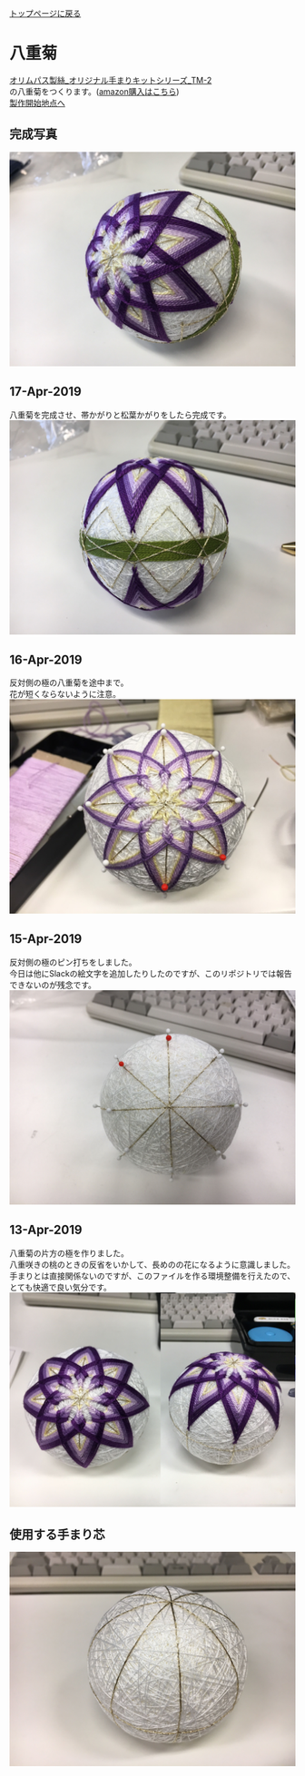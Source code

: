 [トップページに戻る](./../README.md#temari-craft)

# 八重菊
[オリムパス製絲_オリジナル手まりキットシリーズ_TM-2](https://www.olympus-thread.com/lineup/handicraftkit/threadball/threadballkit/4971451625028.html/)  
の八重菊をつくります。([amazon購入はこちら](https://www.amazon.co.jp/%E3%82%AA%E3%83%AA%E3%83%A0%E3%83%91%E3%82%B9%E8%A3%BD%E7%B5%B2-Olympus-Thred-TM-2-%E3%81%A4%E3%82%80%E5%9E%8B%E3%82%AF%E3%83%AD%E3%82%B9%E3%83%BB%E5%85%AB%E9%87%8D%E8%8F%8A/dp/B002KLLSW6/ref=pd_sbs_0_3/355-9478941-9994110?_encoding=UTF8&pd_rd_i=B002KLLSW6&pd_rd_r=5535e8c8-5533-11e9-b1ec-4195d1721e5d&pd_rd_w=uzkh7&pd_rd_wg=F1IT5&pf_rd_p=ad2ea29d-ea11-483c-9db2-6b5875bb9b73&pf_rd_r=4JDA06A1M78WRNVJTRPK&psc=1&refRID=4JDA06A1M78WRNVJTRPK))  
[製作開始地点へ](#%E4%BD%BF%E7%94%A8%E3%81%99%E3%82%8B%E6%89%8B%E3%81%BE%E3%82%8A%E8%8A%AF)  

## 完成写真
![6th_after](https://github.com/Masaki-Okuyama/Temari-craft/blob/images/6th_after.jpg)

## 17-Apr-2019
八重菊を完成させ、帯かがりと松葉かがりをしたら完成です。  
![20190417](https://github.com/Masaki-Okuyama/Temari-craft/blob/images/20190417.jpg)

## 16-Apr-2019
反対側の極の八重菊を途中まで。  
花が短くならないように注意。  
![20190416](https://github.com/Masaki-Okuyama/Temari-craft/blob/images/20190416.jpg)

## 15-Apr-2019
反対側の極のピン打ちをしました。  
今日は他にSlackの絵文字を追加したりしたのですが、このリポジトリでは報告できないのが残念です。
![20190415](https://github.com/Masaki-Okuyama/Temari-craft/blob/images/20190415.jpg)

## 13-Apr-2019
八重菊の片方の極を作りました。  
八重咲きの桃のときの反省をいかして、長めのの花になるように意識しました。  
手まりとは直接関係ないのですが、このファイルを作る環境整備を行えたので、とても快適で良い気分です。  
![20190413](https://github.com/Masaki-Okuyama/Temari-craft/blob/images/20190413.jpg)

## 使用する手まり芯
![6th_before](https://github.com/Masaki-Okuyama/Temari-craft/blob/images/6th_before.jpg)
